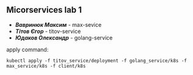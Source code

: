 ## Micorservices lab 1
- ***Вавринюк Максим*** - max-sevice
- ***Тітов Єгор*** - titov-service
- ***Юдаков Олександр*** - golang-service

apply command:

```kubectl apply -f titov_service/deployment -f golang_service/k8s -f max_service/k8s -f client/k8s```